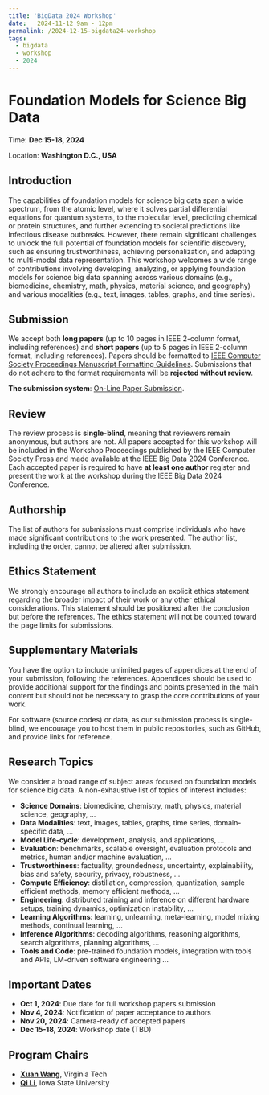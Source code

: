 ```yaml
---
title: 'BigData 2024 Workshop'
date:   2024-11-12 9am - 12pm
permalink: /2024-12-15-bigdata24-workshop
tags:
  - bigdata
  - workshop
  - 2024
---
```


# Foundation Models for Science Big Data

Time: **Dec 15-18, 2024**

Location: **Washington D.C., USA**


## Introduction
The capabilities of foundation models for science big data span a wide spectrum, from the atomic level, where it solves partial differential equations for quantum systems, to the molecular level, predicting chemical or protein structures, and further extending to societal predictions like infectious disease outbreaks. However, there remain significant challenges to unlock the full potential of foundation models for scientific discovery, such as ensuring trustworthiness, achieving personalization, and adapting to multi-modal data representation. This workshop welcomes a wide range of contributions involving developing, analyzing, or applying foundation models for science big data spanning across various domains (e.g., biomedicine, chemistry, math, physics, material science, and geography) and various modalities (e.g., text, images, tables, graphs, and time series).

## Submission
We accept both **long papers** (up to 10 pages in IEEE 2-column format, including references) and **short papers** (up to 5 pages in IEEE 2-column format, including references). Papers should be formatted to [IEEE Computer Society Proceedings Manuscript Formatting Guidelines](https://www.ieee.org/conferences/publishing/templates.html). Submissions that do not adhere to the format requirements will be **rejected without review**.

**The submission system**: [On-Line Paper Submission](https://wi-lab.com/cyberchair/2024/bigdata24/scripts/submit.php?subarea=S19&undisplay_detail=1&wh=/cyberchair/2024/bigdata24/scripts/ws_submit.php).

## Review
The review process is **single-blind**, meaning that reviewers remain anonymous, but authors are not. All papers accepted for this workshop will be included in the Workshop Proceedings published by the IEEE Computer Society Press and made available at the IEEE Big Data 2024 Conference. Each accepted paper is required to have **at least one author** register and present the work at the workshop during the IEEE Big Data 2024 Conference.

## Authorship
The list of authors for submissions must comprise individuals who have made significant contributions to the work presented. The author list, including the order, cannot be altered after submission.

## Ethics Statement
We strongly encourage all authors to include an explicit ethics statement regarding the broader impact of their work or any other ethical considerations. This statement should be positioned after the conclusion but before the references. The ethics statement will not be counted toward the page limits for submissions.

## Supplementary Materials
You have the option to include unlimited pages of appendices at the end of your submission, following the references. Appendices should be used to provide additional support for the findings and points presented in the main content but should not be necessary to grasp the core contributions of your work.

For software (source codes) or data, as our submission process is single-blind, we encourage you to host them in public repositories, such as GitHub, and provide links for reference.

## Research Topics
We consider a broad range of subject areas focused on foundation models for science big data. A non-exhaustive list of topics of interest includes:
- **Science Domains**: biomedicine, chemistry, math, physics, material science, geography, ...
- **Data Modalities**: text, images, tables, graphs, time series, domain-specific data, ...
- **Model Life-cycle**: development, analysis, and applications, ... 
- **Evaluation**: benchmarks, scalable oversight, evaluation protocols and metrics, human and/or machine evaluation, ...
- **Trustworthiness**: factuality, groundedness, uncertainty, explainability, bias and safety, security, privacy, robustness, ... 
- **Compute Efficiency**: distillation, compression, quantization, sample efficient methods, memory efficient methods, ... 
- **Engineering**: distributed training and inference on different hardware setups, training dynamics, optimization instability, ... 
- **Learning Algorithms**: learning, unlearning, meta-learning, model mixing methods, continual learning, ...
- **Inference Algorithms**: decoding algorithms, reasoning algorithms, search algorithms, planning algorithms, ...
- **Tools and Code**: pre-trained foundation models, integration with tools and APIs, LM-driven software engineering ...

## Important Dates
- **Oct 1, 2024**: Due date for full workshop papers submission 
- **Nov 4, 2024**: Notification of paper acceptance to authors
- **Nov 20, 2024**: Camera-ready of accepted papers
- **Dec 15-18, 2024**: Workshop date (TBD)

## Program Chairs
- **[Xuan Wang](https://xuanwang91.github.io/)**, Virginia Tech
- **[Qi Li](https://sites.google.com/iastate.edu/qili/home?authuser=0)**, Iowa State University

